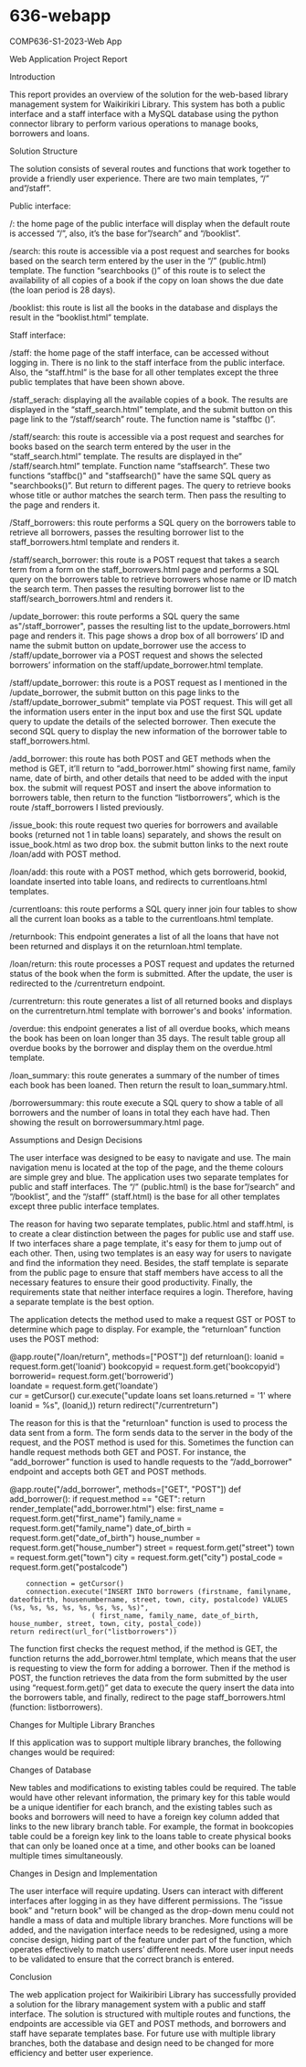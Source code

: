 # 636-webapp
COMP636-S1-2023-Web App

Web Application Project Report


Introduction

This report provides an overview of the solution for the web-based library management system for Waikirikiri Library. This system has both a public interface and a staff interface with a MySQL database using the python connector library to perform various operations to manage books, borrowers and loans.

Solution Structure

The solution consists of several routes and functions that work together to provide a friendly user experience.
There are two main templates, “/” and”/staff”.

Public interface:

/: the home page of the public interface will display when the default route is accessed “/”, also, it’s the base for”/search” and “/booklist”.

/search: this route is accessible via a post request and searches for books based on the search term entered by the user in the “/” (public.html) template. The function “searchbooks ()” of this route is to select the availability of all copies of a book if the copy on loan shows the due date (the loan period is 28 days).

/booklist: this route is list all the books in the database and displays the result in the “booklist.html” template.

Staff interface:

/staff: the home page of the staff interface, can be accessed without logging in. There is no link to the staff interface from the public interface. Also, the “staff.html” is the base for all other templates except the three public templates that have been shown above.

/staff_serach: displaying all the available copies of a book. The results are displayed in the “staff_search.html” template, and the submit button on this page link to the “/staff/search” route. The function name is "staffbc ()”.

/staff/search: this route is accessible via a post request and searches for books based on the search term entered by the user in the “staff_search.html” template. The results are displayed in the” /staff/search.html” template. Function name “staffsearch”. These two functions “staffbc()" and "staffsearch()" have the same SQL query as "searchbooks()”. But return to different pages. The query to retrieve books whose title or author matches the search term. Then pass the resulting to the page and renders it. 

/Staff_borrowers: this route performs a SQL query on the borrowers table to retrieve all borrowers, passes the resulting borrower list to the staff_borrowers.html template and renders it.

/staff/search_borrower: this route is a POST request that takes a search term from a form on the staff_borrowers.html page and performs a SQL query on the borrowers table to retrieve borrowers whose name or ID match the search term. Then passes the resulting borrower list to the staff/search_borrowers.html and renders it.

/update_borrower: this route performs a SQL query the same as"/staff_borrower", passes the resulting list to the update_borrowers.html page and renders it. This page shows a drop box of all borrowers’ ID and name the submit button on update_borrower use the access to /staff/update_borrower via a POST request and shows the selected borrowers’ information on the staff/update_borrower.html template.

/staff/update_borrower: this route is a POST request as I mentioned in the /update_borrower, the submit button on this page links to the /staff/update_borrower_submit" template via POST request. This will get all the information users enter in the input box and use the first SQL update query to update the details of the selected borrower. Then execute the second SQL query to display the new information of the borrower table to staff_borrowers.html.

/add_borrower: this route has both POST and GET methods when the method is GET, it’ll return to “add_borrower.html” showing first name, family name, date of birth, and other details that need to be added with the input box. the submit will request POST and insert the above information to borrowers table, then return to the function “listborrowers”, which is the route /staff_borrowers I listed previously.

/issue_book: this route request two queries for borrowers and available books (returned not 1 in table loans) separately, and shows the result on issue_book.html as two drop box. the submit button links to the next route /loan/add with POST method.

/loan/add: this route with a POST method, which gets borrowerid, bookid, loandate inserted into table loans, and redirects to currentloans.html templates.

/currentloans: this route performs a SQL query inner join four tables to show all the current loan books as a table to the currentloans.html template.

/returnbook: This endpoint generates a list of all the loans that have not been returned and displays it on the returnloan.html template.

/loan/return: this route processes a POST request and updates the returned status of the book when the form is submitted. After the update, the user is redirected to the /currentreturn endpoint.

/currentreturn: this route generates a list of all returned books and displays on the currentreturn.html template with borrower's and books' information.

/overdue: this endpoint generates a list of all overdue books, which means the book has been on loan longer than 35 days. The result table group all overdue books by the borrower and display them on the overdue.html template.

/loan_summary: this route generates a summary of the number of times each book has been loaned. Then return the result to loan_summary.html.

/borrowersummary: this route execute a SQL query to show a table of all borrowers and the number of loans in total they each have had. Then showing the result on borrowersummary.html page.

Assumptions and Design Decisions

The user interface was designed to be easy to navigate and use. The main navigation menu is located at the top of the page, and the theme colours are simple grey and blue. The application uses two separate templates for public and staff interfaces. The “/” (public.html) is the base for”/search” and “/booklist”, and the “/staff” (staff.html) is the base for all other templates except three public interface templates.

The reason for having two separate templates, public.html and staff.html, is to create a clear distinction between the pages for public use and staff use. If two interfaces share a page template, it's easy for them to jump out of each other. Then, using two templates is an easy way for users to navigate and find the information they need. Besides, the staff template is separate from the public page to ensure that staff members have access to all the necessary features to ensure their good productivity. Finally, the requirements state that neither interface requires a login. Therefore, having a separate template is the best option.

The application detects the method used to make a request GST or POST to determine which page to display.
For example, the “returnloan” function uses the POST method:

@app.route("/loan/return", methods=["POST"])
def returnloan():
    loanid = request.form.get('loanid')
    bookcopyid = request.form.get('bookcopyid')  
    borrowerid= request.form.get('borrowerid')  
    loandate = request.form.get('loandate')   
    cur = getCursor()
    cur.execute("update loans set loans.returned = '1' where loanid = %s", (loanid,))
    return redirect("/currentreturn")
 
The reason for this is that the "returnloan" function is used to process the data sent from a form. The form sends data to the server in the body of the request, and the POST method is used for this.
Sometimes the function can handle request methods both GET and POST.
For instance, the “add_borrower” function is used to handle requests to the “/add_borrower" endpoint and accepts both GET and POST methods. 

@app.route("/add_borrower", methods=["GET", "POST"])
def add_borrower():
    if request.method == "GET":
        return render_template("add_borrower.html")
    else:
        first_name = request.form.get("first_name")
        family_name = request.form.get("family_name")
        date_of_birth = request.form.get("date_of_birth")
        house_number = request.form.get("house_number")
        street = request.form.get("street")
        town = request.form.get("town")
        city = request.form.get("city")
        postal_code = request.form.get("postalcode")

        connection = getCursor()
        connection.execute("INSERT INTO borrowers (firstname, familyname, dateofbirth, housenumbername, street, town, city, postalcode) VALUES (%s, %s, %s, %s, %s, %s, %s, %s)",
                        ( first_name, family_name, date_of_birth, house_number, street, town, city, postal_code))    
    return redirect(url_for("listborrowers"))

The function first checks the request method, if the method is GET, the function returns the add_borrower.html template, which means that the user is requesting to view the form for adding a borrower. Then if the method is POST, the function retrieves the data from the form submitted by the user using “request.form.get()” get data to execute the query insert the data into the borrowers table, and finally, redirect to the page staff_borrowers.html (function: listborrowers). 

Changes for Multiple Library Branches

If this application was to support multiple library branches, the following changes would be required:

Changes of Database

New tables and modifications to existing tables could be required. The table would have other relevant information, the primary key for this table would be a unique identifier for each branch, and the existing tables such as books and borrowers will need to have a foreign key column added that links to the new library branch table. For example, the format in bookcopies table could be a foreign key link to the loans table to create physical books that can only be loaned once at a time, and other books can be loaned multiple times simultaneously. 

Changes in Design and Implementation

The user interface will require updating. Users can interact with different interfaces after logging in as they have different permissions. The “issue book” and "return book" will be changed as the drop-down menu could not handle a mass of data and multiple library branches. More functions will be added, and the navigation interface needs to be redesigned, using a more concise design, hiding part of the feature under part of the function, which operates effectively to match users’ different needs. More user input needs to be validated to ensure that the correct branch is entered.

Conclusion

The web application project for Waikiribiri Library has successfully provided a solution for the library management system with a public and staff interface. The solution is structured with multiple routes and functions, the endpoints are accessible via GET and POST methods, and borrowers and staff have separate templates base. For future use with multiple library branches, both the database and design need to be changed for more efficiency and better user experience.
